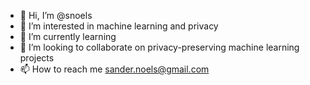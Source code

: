 - 👋 Hi, I’m @snoels
- 👀 I’m interested in machine learning and privacy
- 🌱 I’m currently learning
- 💞️ I’m looking to collaborate on privacy-preserving machine learning projects
- 📫 How to reach me sander.noels@gmail.com

<!---
snoels/snoels is a ✨ special ✨ repository because its `README.md` (this file) appears on your GitHub profile.
You can click the Preview link to take a look at your changes.
--->
